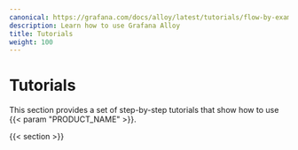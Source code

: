 ```yaml
---
canonical: https://grafana.com/docs/alloy/latest/tutorials/flow-by-example/
description: Learn how to use Grafana Alloy
title: Tutorials
weight: 100
---
```


# Tutorials

This section provides a set of step-by-step tutorials that show how to use {{< param "PRODUCT_NAME" >}}.

{{< section >}}
